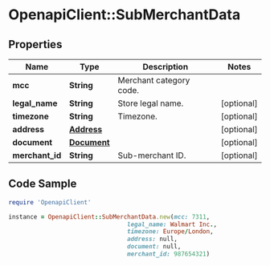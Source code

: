 # OpenapiClient::SubMerchantData

## Properties

Name | Type | Description | Notes
------------ | ------------- | ------------- | -------------
**mcc** | **String** | Merchant category code. | 
**legal_name** | **String** | Store legal name. | [optional] 
**timezone** | **String** | Timezone. | [optional] 
**address** | [**Address**](Address.md) |  | [optional] 
**document** | [**Document**](Document.md) |  | [optional] 
**merchant_id** | **String** | Sub-merchant ID. | [optional] 

## Code Sample

```ruby
require 'OpenapiClient'

instance = OpenapiClient::SubMerchantData.new(mcc: 7311,
                                 legal_name: Walmart Inc.,
                                 timezone: Europe/London,
                                 address: null,
                                 document: null,
                                 merchant_id: 987654321)
```


